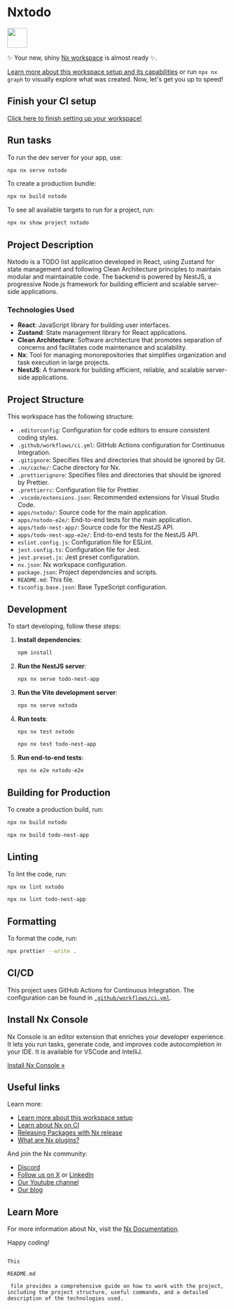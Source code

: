 # Nxtodo

<a alt="Nx logo" href="https://nx.dev" target="_blank" rel="noreferrer"><img src="https://raw.githubusercontent.com/nrwl/nx/master/images/nx-logo.png" width="45"></a>

✨ Your new, shiny [Nx workspace](https://nx.dev) is almost ready ✨.

[Learn more about this workspace setup and its capabilities](https://nx.dev/getting-started/tutorials/react-monorepo-tutorial?utm_source=nx_project&amp;utm_medium=readme&amp;utm_campaign=nx_projects) or run `npx nx graph` to visually explore what was created. Now, let's get you up to speed!

## Finish your CI setup

[Click here to finish setting up your workspace!](https://cloud.nx.app/connect/8xdbFBMw5N)

## Run tasks

To run the dev server for your app, use:

```sh
npx nx serve nxtodo
```

To create a production bundle:

```sh
npx nx build nxtodo
```

To see all available targets to run for a project, run:

```sh
npx nx show project nxtodo
```

## Project Description

Nxtodo is a TODO list application developed in React, using Zustand for state management and following Clean Architecture principles to maintain modular and maintainable code. The backend is powered by NestJS, a progressive Node.js framework for building efficient and scalable server-side applications.

### Technologies Used

- **React**: JavaScript library for building user interfaces.
- **Zustand**: State management library for React applications.
- **Clean Architecture**: Software architecture that promotes separation of concerns and facilitates code maintenance and scalability.
- **Nx**: Tool for managing monorepositories that simplifies organization and task execution in large projects.
- **NestJS**: A framework for building efficient, reliable, and scalable server-side applications.

## Project Structure

This workspace has the following structure:

- `.editorconfig`: Configuration for code editors to ensure consistent coding styles.
- `.github/workflows/ci.yml`: GitHub Actions configuration for Continuous Integration.
- `.gitignore`: Specifies files and directories that should be ignored by Git.
- `.nx/cache/`: Cache directory for Nx.
- `.prettierignore`: Specifies files and directories that should be ignored by Prettier.
- `.prettierrc`: Configuration file for Prettier.
- `.vscode/extensions.json`: Recommended extensions for Visual Studio Code.
- `apps/nxtodo/`: Source code for the main application.
- `apps/nxtodo-e2e/`: End-to-end tests for the main application.
- `apps/todo-nest-app/`: Source code for the NestJS API.
- `apps/todo-nest-app-e2e/`: End-to-end tests for the NestJS API.
- `eslint.config.js`: Configuration file for ESLint.
- `jest.config.ts`: Configuration file for Jest.
- `jest.preset.js`: Jest preset configuration.
- `nx.json`: Nx workspace configuration.
- `package.json`: Project dependencies and scripts.
- `README.md`: This file.
- `tsconfig.base.json`: Base TypeScript configuration.

## Development

To start developing, follow these steps:

1. **Install dependencies**:
    ```sh
    npm install
    ```

2. **Run the NestJS server**:
    ```sh
    npx nx serve todo-nest-app
    ```

3. **Run the Vite development server**:
    ```sh
    npx nx serve nxtodo
    ```

3. **Run tests**:
    ```sh
    npx nx test nxtodo
    ```
    ```sh
    npx nx test todo-nest-app
    ```

4. **Run end-to-end tests**:
    ```sh
    npx nx e2e nxtodo-e2e
    ```

## Building for Production

To create a production build, run:

```sh
npx nx build nxtodo
```
```sh
npx nx build todo-nest-app
```

## Linting

To lint the code, run:

```sh
npx nx lint nxtodo
```

```sh
npx nx lint todo-nest-app
```

## Formatting

To format the code, run:

```sh
npx prettier --write .
```

## CI/CD

This project uses GitHub Actions for Continuous Integration. The configuration can be found in [`.github/workflows/ci.yml`](.github/workflows/ci.yml).

## Install Nx Console

Nx Console is an editor extension that enriches your developer experience. It lets you run tasks, generate code, and improves code autocompletion in your IDE. It is available for VSCode and IntelliJ.

[Install Nx Console &raquo;](https://nx.dev/getting-started/editor-setup?utm_source=nx_project&utm_medium=readme&utm_campaign=nx_projects)

## Useful links

Learn more:

- [Learn more about this workspace setup](https://nx.dev/getting-started/tutorials/react-monorepo-tutorial?utm_source=nx_project&amp;utm_medium=readme&amp;utm_campaign=nx_projects)
- [Learn about Nx on CI](https://nx.dev/ci/intro/ci-with-nx?utm_source=nx_project&utm_medium=readme&utm_campaign=nx_projects)
- [Releasing Packages with Nx release](https://nx.dev/features/manage-releases?utm_source=nx_project&utm_medium=readme&utm_campaign=nx_projects)
- [What are Nx plugins?](https://nx.dev/concepts/nx-plugins?utm_source=nx_project&utm_medium=readme&utm_campaign=nx_projects)

And join the Nx community:
- [Discord](https://go.nx.dev/community)
- [Follow us on X](https://twitter.com/nxdevtools) or [LinkedIn](https://www.linkedin.com/company/nrwl)
- [Our Youtube channel](https://www.youtube.com/@nxdevtools)
- [Our blog](https://nx.dev/blog?utm_source=nx_project&utm_medium=readme&utm_campaign=nx_projects)

## Learn More

For more information about Nx, visit the [Nx Documentation](https://nx.dev).

Happy coding!
```

This 

README.md

 file provides a comprehensive guide on how to work with the project, including the project structure, useful commands, and a detailed description of the technologies used.
